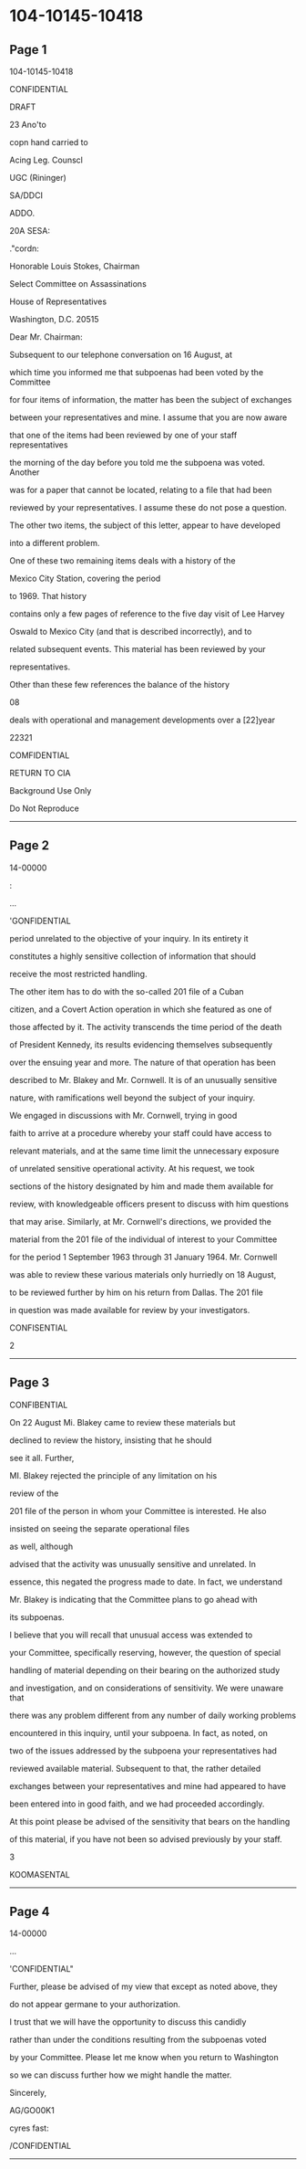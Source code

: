 # 104-10145-10418

## Page 1

104-10145-10418

CONFIDENTIAL

DRAFT

23 Ano'to

copn hand carried to

Acing Leg. Counscl

UGC (Rininger)

SA/DDCI

ADDO.

20A SESA:

."cordn:

Honorable Louis Stokes, Chairman

Select Committee on Assassinations

House of Representatives

Washington, D.C. 20515

Dear Mr. Chairman:

Subsequent to our telephone conversation on 16 August, at

which time you informed me that subpoenas had been voted by the Committee

for four items of information, the matter has been the subject of exchanges

between your representatives and mine. I assume that you are now aware

that one of the items had been reviewed by one of your staff representatives

the morning of the day before you told me the subpoena was voted. Another

was for a paper that cannot be located, relating to a file that had been

reviewed by your representatives. I assume these do not pose a question.

The other two items, the subject of this letter, appear to have developed

into a different problem.

One of these two remaining items deals with a history of the

Mexico City Station, covering the period

to 1969. That history

contains only a few pages of reference to the five day visit of Lee Harvey

Oswald to Mexico City (and that is described incorrectly), and to

related subsequent events. This material has been reviewed by your

representatives.

Other than these few references the balance of the history

08

deals with operational and management developments over a [22]year

22321

COMFIDENTIAL

RETURN TO CIA

Background Use Only

Do Not Reproduce

---

## Page 2

14-00000

:

...

'GONFIDENTIAL

period unrelated to the objective of your inquiry. In its entirety it

constitutes a highly sensitive collection of information that should

receive the most restricted handling.

The other item has to do with the so-called 201 file of a Cuban

citizen, and a Covert Action operation in which she featured as one of

those affected by it. The activity transcends the time period of the death

of President Kennedy, its results evidencing themselves subsequently

over the ensuing year and more. The nature of that operation has been

described to Mr. Blakey and Mr. Cornwell. It is of an unusually sensitive

nature, with ramifications well beyond the subject of your inquiry.

We engaged in discussions with Mr. Cornwell, trying in good

faith to arrive at a procedure whereby your staff could have access to

relevant materials, and at the same time limit the unnecessary exposure

of unrelated sensitive operational activity. At his request, we took

sections of the history designated by him and made them available for

review, with knowledgeable officers present to discuss with him questions

that may arise. Similarly, at Mr. Cornwell's directions, we provided the

material from the 201 file of the individual of interest to your Committee

for the period 1 September 1963 through 31 January 1964. Mr. Cornwell

was able to review these various materials only hurriedly on 18 August,

to be reviewed further by him on his return from Dallas. The 201 file

in question was made available for review by your investigators.

CONFISENTIAL

2

---

## Page 3

CONFIBENTIAL

On 22 August Mi. Blakey came to review these materials but

declined to review the history, insisting that he should

see it all. Further,

MI. Blakey rejected the principle of any limitation on his

review of the

201 file of the person in whom your Committee is interested. He also

insisted on seeing the separate operational files

as well, although

advised that the activity was unusually sensitive and unrelated. In

essence, this negated the progress made to date. In fact, we understand

Mr. Blakey is indicating that the Committee plans to go ahead with

its subpoenas.

I believe that you will recall that unusual access was extended to

your Committee, specifically reserving, however, the question of special

handling of material depending on their bearing on the authorized study

and investigation, and on considerations of sensitivity. We were unaware that

there was any problem different from any number of daily working problems

encountered in this inquiry, until your subpoena. In fact, as noted, on

two of the issues addressed by the subpoena your representatives had

reviewed available material. Subsequent to that, the rather detailed

exchanges between your representatives and mine had appeared to have

been entered into in good faith, and we had proceeded accordingly.

At this point please be advised of the sensitivity that bears on the handling

of this material, if you have not been so advised previously by your staff.

3

KOOMASENTAL

---

## Page 4

14-00000

...

'CONFIDENTIAL"

Further, please be advised of my view that except as noted above, they

do not appear germane to your authorization.

I trust that we will have the opportunity to discuss this candidly

rather than under the conditions resulting from the subpoenas voted

by your Committee. Please let me know when you return to Washington

so we can discuss further how we might handle the matter.

Sincerely,

AG/GO00K1

cyres fast:

/CONFIDENTIAL

---

